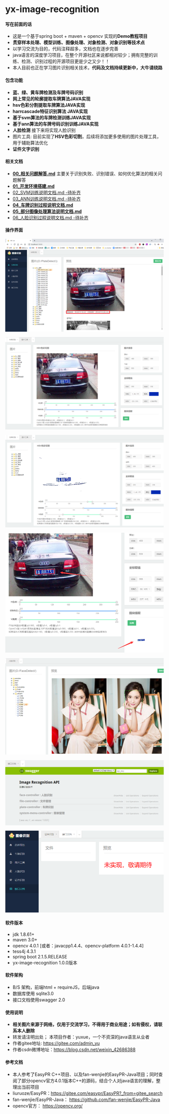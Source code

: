 # yx-image-recognition

#### 写在前面的话
- 这是一个基于spring boot + maven + opencv 实现的**Demo教程项目**
- **贯穿样本处理、模型训练、图像处理、对象检测、对象识别等技术点**
- 以学习交流为目的，代码注释超多，文档也在逐步完善
- java语言的深度学习项目，在整个开源社区来说都相对较少；拥有完整的训练、检测、识别过程的开源项目更是少之又少！！
- 本人目前也正在学习图片识别相关技术，**代码及文档持续更新中，大牛请绕路**



#### 包含功能
- **蓝、绿、黄车牌检测及车牌号码识别**
- **网上常见的轮廓提取车牌算法JAVA实现**
- **hsv色彩分割提取车牌算法JAVA实现**
- **harrcascade特征识别算法 JAVA实现**
- **基于svm算法的车牌检测训练JAVA实现**
- **基于ann算法的车牌号码识别训练JAVA实现**
- **人脸检测**  接下来将实现人脸识别
- 图片工具: 目前实现了**HSV色彩切割**，后续将添加更多使用的图片处理工具，用于辅助算法优化
- **证件文字识别**


#### 相关文档
- **[00_相关问题解答.md](./doc/00_相关问题解答.md)**
主要关于识别失败、识别错误、如何优化算法的相关问题解答
- **[01_开发环境搭建.md](./doc/01_开发环境搭建.md)**
- [02_SVM训练说明文档.md -待补齐](./doc/02_SVM训练说明文档.md)
- [03_ANN训练说明文档.md -待补齐](./doc/03_ANN训练说明文档.md)
- **[04_车牌识别过程说明文档.md](./doc/04_车牌识别过程说明文档.md)**
- **[05_部分图像处理算法说明文档.md](./doc/05_车牌识别部分算法说明文档.md)**
- [06_人脸识别过程说明文档.md -待补齐](./doc/06_人脸识别过程说明文档.md)


#### 操作界面
![20200921132116.png](./doc/pic/20200921132116.png)

![20200921132208.png](./doc/pic/20200921132208.png)

![20200921132312.png](./doc/pic/20200921132312.png)

![20200921132357.png](./doc/pic/20200921132357.png)

![20200921133022.png](./doc/pic/20200921133022.png)

![20200921133221.png](./doc/pic/20200921133221.png)

![20200921133214.png](./doc/pic/20200921133214.png)

#### 软件版本
- jdk 1.8.61+
- maven 3.0+
- opencv 4.0.1 [或者：javacpp1.4.4、opencv-platform 4.0.1-1.4.4]
- tess4j 4.3.1
- spring boot 2.1.5.RELEASE
- yx-image-recognition 1.0.0版本

#### 软件架构
- B/S 架构，前端html + requireJS，后端java
- 数据库使用 sqlite3.0
- 接口文档使用swagger 2.0

#### 使用说明

- **相关图片来源于网络，仅用于交流学习，不得用于商业用途；如有侵权，请联系本人删除**
- 转发请注明出处； 本项目作者：yuxue，一个不资深的java语言从业者
- 作者gitee地址: https://gitee.com/admin_yu
- 作者csdn微博地址：https://blog.csdn.net/weixin_42686388

#### 参考文档
- 本人参考了EasyPR C++项目、以及fan-wenjie的EasyPR-Java项目；同时查阅了部分opencv官方4.0.1版本C++的源码，结合个人对java语言的理解，整理出当前项目
- liuruoze/EasyPR：https://gitee.com/easypr/EasyPR?_from=gitee_search
- fan-wenjie/EasyPR-Java： https://github.com/fan-wenjie/EasyPR-Java
- opencv官方： https://opencv.org/

